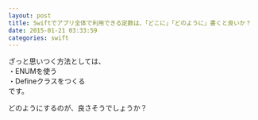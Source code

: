 ```yaml
---
layout: post
title: Swiftでアプリ全体で利用できる定数は、「どこに」「どのように」書くと良いか？
date: 2015-01-21 03:33:59
categories: swift
---
```

<!-- {% raw %} -->
<p>ざっと思いつく方法としては、<br>
・ENUMを使う<br>
・Defineクラスをつくる<br>
です。</p>

<p>どのようにするのが、良さそうでしょうか？</p>
<!-- {% endraw %} -->

